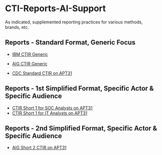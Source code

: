 # CTI-Reports-AI-Support
As indicated, supplemented reporting practices for various methods, brands, etc.

## Reports - Standard Format, Generic Focus

+ [IBM CTIR Generic](IBM-CTIR-Generic) <br />

+ [AIG CTIR Generic](AIG-CTIR-Generic) <br />

+ [CDC Standard CTIR on APT31](CDC-Standard-CTIR-on-APT31) <br />

## Reports - 1st Simplified Format, Specific Actor & Specific Audience

+ [CTIR Short 1 for SOC Analysts on APT31](CTIR-Short-1-for-SOC-Analysts-on-APT31)
+ [CTIR Short 1 for IT Analysts on APT31](CTIR-Short-1-for-IT-Analysts-on-APT31)

## Reports - 2nd Simplified Format, Specific Actor & Specific Audience

+ [AIG Short 2 CTIR on APT31](AIG-Short-2-CTIR-on-APT31)
